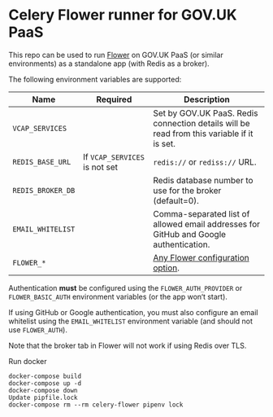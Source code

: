# Celery Flower runner for GOV.UK PaaS

This repo can be used to run [Flower](https://flower.readthedocs.io/en/latest/) on GOV.UK PaaS (or similar environments) as a standalone app (with Redis as a broker).

The following environment variables are supported:

| Name | Required | Description |
| ---- | ------- | ----------- |
| `VCAP_SERVICES` |  | Set by GOV.UK PaaS. Redis connection details will be read from this variable if it is set. |
| `REDIS_BASE_URL` | If `VCAP_SERVICES` is not set | `redis://` or `rediss://` URL. |
| `REDIS_BROKER_DB` |  | Redis database number to use for the broker (default=0). |
| `EMAIL_WHITELIST` |  | Comma-separated list of allowed email addresses for GitHub and Google authentication. |
| `FLOWER_*` |  | [Any Flower configuration option](https://flower.readthedocs.io/en/latest/config.html). |

Authentication **must** be configured using the `FLOWER_AUTH_PROVIDER` or `FLOWER_BASIC_AUTH` environment variables (or the app won‘t start).

If using GitHub or Google authentication, you must also configure an email whitelist using the `EMAIL_WHITELIST` environment variable (and should not use `FLOWER_AUTH`).

Note that the broker tab in Flower will not work if using Redis over TLS.

Run docker
```
docker-compose build
docker-compose up -d
docker-compose down
Update pipfile.lock
docker-compose rm --rm celery-flower pipenv lock 
```